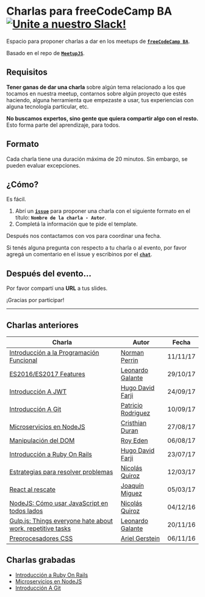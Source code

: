 # Charlas para freeCodeCamp BA [![Unite a nuestro Slack!](https://freecodecampba.herokuapp.com/badge.svg)](http://freecodecampba.org/chat)

Espacio para proponer charlas a dar en los meetups de **[`freeCodeCamp BA`](https://www.freecodecampba.org)**.

Basado en el repo de **[`MeetupJS`](https://github.com/meetupjs-ar/charlas/)**.

## Requisitos

**Tener ganas de dar una charla** sobre algún tema relacionado a los que tocamos en nuestra meetup, contarnos sobre algún proyecto que estés haciendo, alguna herramienta que empezaste a usar, tus experiencias con alguna tecnología particular, etc.

**No buscamos expertos, sino gente que quiera compartir algo con el resto.** Esto forma parte del aprendizaje, para todos.

## Formato

Cada charla tiene una duración máxima de 20 minutos. Sin embargo, se pueden evaluar excepciones.

## ¿Cómo?

Es fácil.

1. Abrí un **[`issue`](https://github.com/FreeCodeCampBA/charlas/issues)** para proponer una charla con el siguiente formato en el título: **`Nombre de la charla - Autor`**.
2. Completá la información que te pide el template.

Después nos contactamos con vos para coordinar una fecha.

Si tenés alguna pregunta con respecto a tu charla o al evento, por favor agregá un comentario en el issue y escribinos por el **[`chat`](https://freecodecampba.org/chat)**.

## Después del evento...

Por favor compartí una **URL** a tus slides.

¡Gracias por participar!

---

## Charlas anteriores

| Charla                                                                              | Autor                                                     | Fecha    |
| ----------------------------------------------------------------------------------- | --------------------------------------------------------- | -------- |
| [Introducción a la Programación Funcional](https://goo.gl/GkC3oE)                   | [Norman Perrin](https://twitter.com/NormanPerrinOK)       | 11/11/17 |
| [ES2016/ES2017 Features](https://goo.gl/BGXpWj)                                     | [Leonardo Galante](https://twitter.com/lndgalante)        | 29/10/17 |
| [Introducción A JWT](https://goo.gl/3aWahi)                                         | [Hugo David Farji](https://twitter.com/hdf1986)           | 24/09/17 |
| [Introducción A Git](https://goo.gl/d31sDM)                                         | [Patricio Rodriguez](https://twitter.com/patao_)          | 10/09/17 |
| [Microservicios en NodeJS](https://goo.gl/6JgJnT)                                   | [Cristhian Duran](https://www.twitter.com/durancristhian) | 27/08/17 |
| [Manipulación del DOM](https://goo.gl/qybPK8)                                       | [Roy Eden](https://twitter.com/royede)                    | 06/08/17 |
| [Introducción a Ruby On Rails](https://goo.gl/tV1p1i)                               | [Hugo David Farji](https://twitter.com/hdf1986)           | 23/07/17 |
| [Estrategias para resolver problemas](https://goo.gl/CKedSY)                        | [Nicolás Quiroz](https://twitter.com/_nhsz)               | 12/03/17 |
| [React al rescate](https://goo.gl/kZiBUf)                                           | [Joaquín Miguez](https://twitter.com/joaqtor)             | 05/03/17 |
| [NodeJS: Cómo usar JavaScript en todos lados](https://goo.gl/oKugww)                | [Nicolás Quiroz](https://twitter.com/_nhsz)               | 04/12/16 |
| [Gulp.js: Things everyone hate about work, repetitive tasks](https://goo.gl/38mJub) | [Leonardo Galante](https://twitter.com/lndgalante)        | 20/11/16 |
| [Preprocesadores CSS](https://goo.gl/3NaQMx)                                        | [Ariel Gerstein](https://twitter.com/arielger_)           | 06/11/16 |

## Charlas grabadas

* [Introducción a Ruby On Rails](https://www.youtube.com/watch?v=kDhoTB_fjzo)
* [Microservicios en NodeJS](https://www.youtube.com/watch?v=cdYatPKNYJA)
* [Introducción A Git](https://www.youtube.com/watch?v=4fbzjJH5LIQ)
